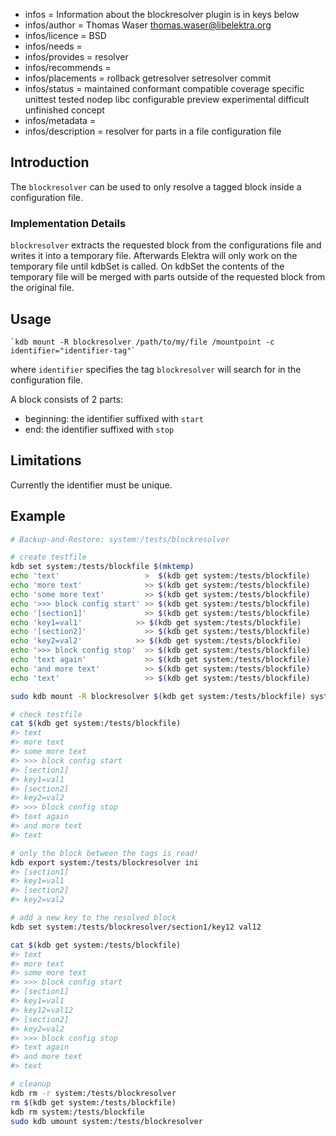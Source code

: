 - infos = Information about the blockresolver plugin is in keys below
- infos/author = Thomas Waser <thomas.waser@libelektra.org>
- infos/licence = BSD
- infos/needs =
- infos/provides = resolver
- infos/recommends =
- infos/placements = rollback getresolver setresolver commit
- infos/status = maintained conformant compatible coverage specific unittest tested nodep libc configurable preview experimental difficult unfinished concept
- infos/metadata =
- infos/description = resolver for parts in a file configuration file

## Introduction

The `blockresolver` can be used to only resolve a tagged block inside a configuration file.

### Implementation Details

`blockresolver` extracts the requested block from the configurations file and writes it into a temporary file. Afterwards Elektra will only work on the temporary file until kdbSet is called. On kdbSet the contents of the temporary file will be merged with parts outside of the requested block from the original file.

## Usage

    `kdb mount -R blockresolver /path/to/my/file /mountpoint -c identifier="identifier-tag"`

where `identifier` specifies the tag `blockresolver` will search for in the configuration file.

A block consists of 2 parts:

- beginning: the identifier suffixed with `start`
- end: the identifier suffixed with `stop`

## Limitations

Currently the identifier must be unique.

## Example

```sh
# Backup-and-Restore: system:/tests/blockresolver

# create testfile
kdb set system:/tests/blockfile $(mktemp)
echo 'text'                   >  $(kdb get system:/tests/blockfile)
echo 'more text'              >> $(kdb get system:/tests/blockfile)
echo 'some more text'         >> $(kdb get system:/tests/blockfile)
echo '>>> block config start' >> $(kdb get system:/tests/blockfile)
echo '[section1]'             >> $(kdb get system:/tests/blockfile)
echo 'key1=val1'            >> $(kdb get system:/tests/blockfile)
echo '[section2]'             >> $(kdb get system:/tests/blockfile)
echo 'key2=val2'            >> $(kdb get system:/tests/blockfile)
echo '>>> block config stop'  >> $(kdb get system:/tests/blockfile)
echo 'text again'             >> $(kdb get system:/tests/blockfile)
echo 'and more text'          >> $(kdb get system:/tests/blockfile)
echo 'text'                   >> $(kdb get system:/tests/blockfile)

sudo kdb mount -R blockresolver $(kdb get system:/tests/blockfile) system:/tests/blockresolver -c identifier=">>> block config" ini

# check testfile
cat $(kdb get system:/tests/blockfile)
#> text
#> more text
#> some more text
#> >>> block config start
#> [section1]
#> key1=val1
#> [section2]
#> key2=val2
#> >>> block config stop
#> text again
#> and more text
#> text

# only the block between the tags is read!
kdb export system:/tests/blockresolver ini
#> [section1]
#> key1=val1
#> [section2]
#> key2=val2

# add a new key to the resolved block
kdb set system:/tests/blockresolver/section1/key12 val12

cat $(kdb get system:/tests/blockfile)
#> text
#> more text
#> some more text
#> >>> block config start
#> [section1]
#> key1=val1
#> key12=val12
#> [section2]
#> key2=val2
#> >>> block config stop
#> text again
#> and more text
#> text

# cleanup
kdb rm -r system:/tests/blockresolver
rm $(kdb get system:/tests/blockfile)
kdb rm system:/tests/blockfile
sudo kdb umount system:/tests/blockresolver
```

